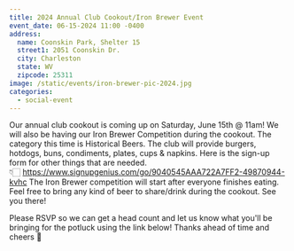 ```yaml
---
title: 2024 Annual Club Cookout/Iron Brewer Event
event_date: 06-15-2024 11:00 -0400
address:
  name: Coonskin Park, Shelter 15
  street1: 2051 Coonskin Dr.
  city: Charleston
  state: WV
  zipcode: 25311
image: /static/events/iron-brewer-pic-2024.jpg
categories:
  - social-event
---
```

Our annual club cookout is coming up on Saturday, June 15th @ 11am! We will also be having our Iron Brewer Competition during the cookout. The category this time is Historical Beers. The club will provide burgers, hotdogs, buns, condiments, plates, cups & napkins. Here is the sign-up form for other things that are needed. 👇🏻 <https://www.signupgenius.com/go/9040545AAA722A7FF2-49870944-kvhc> The Iron Brewer competition will start after everyone finishes eating. Feel free to bring any kind of beer to share/drink during the cookout. See you there!



Please RSVP so we can get a head count and let us know what you'll be bringing for the potluck using the link below! Thanks ahead of time and cheers 🍺